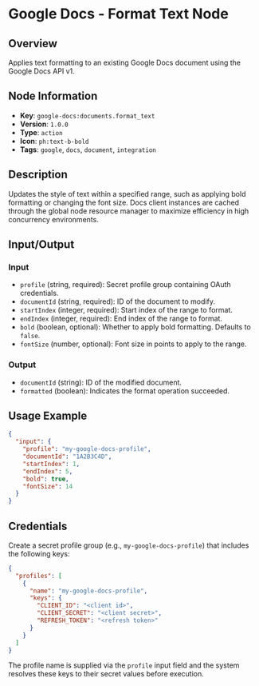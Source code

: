 # Google Docs - Format Text Node

## Overview
Applies text formatting to an existing Google Docs document using the Google Docs API v1.

## Node Information
- **Key**: `google-docs:documents.format_text`
- **Version**: `1.0.0`
- **Type**: `action`
- **Icon**: `ph:text-b-bold`
- **Tags**: `google`, `docs`, `document`, `integration`

## Description
Updates the style of text within a specified range, such as applying bold formatting or changing the font size. Docs client instances are cached through the global node resource manager to maximize efficiency in high concurrency environments.

## Input/Output
### Input
- `profile` (string, required): Secret profile group containing OAuth credentials.
- `documentId` (string, required): ID of the document to modify.
- `startIndex` (integer, required): Start index of the range to format.
- `endIndex` (integer, required): End index of the range to format.
- `bold` (boolean, optional): Whether to apply bold formatting. Defaults to `false`.
- `fontSize` (number, optional): Font size in points to apply to the range.

### Output
- `documentId` (string): ID of the modified document.
- `formatted` (boolean): Indicates the format operation succeeded.

## Usage Example
```json
{
  "input": {
    "profile": "my-google-docs-profile",
    "documentId": "1A2B3C4D",
    "startIndex": 1,
    "endIndex": 5,
    "bold": true,
    "fontSize": 14
  }
}
```

## Credentials
Create a secret profile group (e.g., `my-google-docs-profile`) that includes the following keys:

```json
{
  "profiles": [
    {
      "name": "my-google-docs-profile",
      "keys": {
        "CLIENT_ID": "<client id>",
        "CLIENT_SECRET": "<client secret>",
        "REFRESH_TOKEN": "<refresh token>"
      }
    }
  ]
}
```

The profile name is supplied via the `profile` input field and the system resolves these keys to their secret values before execution.
